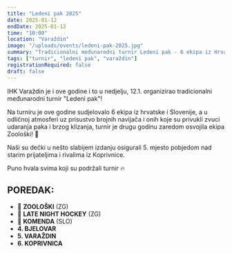 ```yaml
---
title: "Ledeni pak 2025"
date: 2025-01-12
endDate: 2025-01-12
time: "10:00"
location: "Varaždin"
image: "/uploads/events/ledeni-pak-2025.jpg"
summary: "Tradicionalni međunarodni turnir Ledeni pak - 6 ekipa iz Hrvatske i Slovenije!"
tags: ["turnir", "ledeni pak", "varaždin"]
registrationRequired: false
draft: false
---
```


IHK Varaždin je i ove godine i to u nedjelju, 12.1. organizirao tradicionalni međunarodni turnir "Ledeni pak"!

Na turniru je ove godine sudjelovalo 6 ekipa iz hrvatske i Slovenije, a u odličnoj atmosferi uz prisustvo brojnih navijača i onih koje su privukli zvuci udaranja paka i brzog klizanja, turnir je drugu godinu zaredom osvojila ekipa Zoološki! 🦁

Naši su dečki u nešto slabijem izdanju osigurali 5. mjesto pobjedom nad starim prijateljima i rivalima iz Koprivnice.

Puno hvala svima koji su podržali turnir 🔥

## POREDAK:

- 🥇 **ZOOLOŠKI** (ZG)
- 🥈 **LATE NIGHT HOCKEY** (ZG)
- 🥉 **KOMENDA** (SLO)
- **4. BJELOVAR**
- **5. VARAŽDIN**
- **6. KOPRIVNICA**
